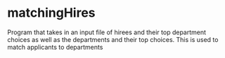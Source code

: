 # matchingHires
Program that takes in an input file of hirees and their top department choices as well as the departments and their top choices. This is used to match applicants to departments
